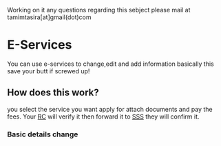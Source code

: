 Working on it any questions regarding this sebject please mail at tamimtasira[at]gmail(dot)com
# E-Services
You can use e-services to change,edit and add information basically this save your butt if screwed up!
## How does this work?
you select the service you want apply for attach documents and  pay the fees. Your [RC](https://nios-students.pages.dev/wiki/Glossary) will verify it then forward it to [SSS](https://nios-students.pages.dev/wiki/Glossary) they will confirm it.

### Basic details change 



